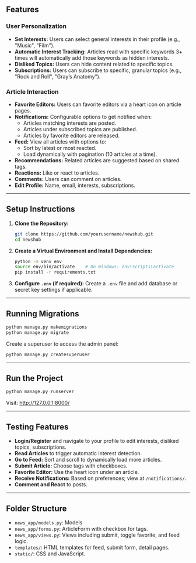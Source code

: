 ## Features

### User Personalization

- **Set Interests:** Users can select general interests in their profile (e.g., "Music", "Film").
- **Automatic Interest Tracking:** Articles read with specific keywords 3+ times will automatically add those keywords as hidden interests.
- **Disliked Topics:** Users can hide content related to specific topics.
- **Subscriptions:** Users can subscribe to specific, granular topics (e.g., "Rock and Roll", "Gray’s Anatomy").

### Article Interaction

- **Favorite Editors:** Users can favorite editors via a heart icon on article pages.
- **Notifications:** Configurable options to get notified when:
  - Articles matching interests are posted.
  - Articles under subscribed topics are published.
  - Articles by favorite editors are released.
- **Feed:** View all articles with options to:
  - Sort by latest or most reacted.
  - Load dynamically with pagination (10 articles at a time).
- **Recommendations:** Related articles are suggested based on shared tags.
- **Reactions:** Like or react to articles.
- **Comments:** Users can comment on articles.
- **Edit Profile:** Name, email, interests, subscriptions.

---

## Setup Instructions

1. **Clone the Repository:**
   ```bash
   git clone https://github.com/yourusername/newshub.git
   cd newshub
   ```

2. **Create a Virtual Environment and Install Dependencies:**
   ```bash
   python -m venv env
   source env/bin/activate    # On Windows: env\Scripts\activate
   pip install -r requirements.txt
   ```

3. **Configure `.env` (if required):**
   Create a `.env` file and add database or secret key settings if applicable.

---

## Running Migrations

```bash
python manage.py makemigrations
python manage.py migrate
```

Create a superuser to access the admin panel:

```bash
python manage.py createsuperuser
```

---

## Run the Project

```bash
python manage.py runserver
```

Visit: http://127.0.0.1:8000/

---

## Testing Features

- **Login/Register** and navigate to your profile to edit interests, disliked topics, subscriptions.
- **Read Articles** to trigger automatic interest detection.
- **Go to Feed:** Sort and scroll to dynamically load more articles.
- **Submit Article:** Choose tags with checkboxes.
- **Favorite Editor:** Use the heart icon under an article.
- **Receive Notifications:** Based on preferences; view at `/notifications/`.
- **Comment and React** to posts.


---

## Folder Structure
- `news_app/models.py`: Models
- `news_app/forms.py`: ArticleForm with checkbox for tags.
- `news_app/views.py`: Views including submit, toggle favorite, and feed logic.
- `templates/`: HTML templates for feed, submit form, detail pages.
- `static/`: CSS and JavaScript.
